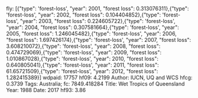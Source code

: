fly: [{"type": 'forest-loss', "year": 2001, "forest loss": 0.313076311},{"type": 'forest-loss', "year": 2002, "forest loss": 0.104404852},{"type": 'forest-loss', "year": 2003, "forest loss": 0.224605722},{"type": 'forest-loss', "year": 2004, "forest loss": 0.307581664},{"type": 'forest-loss', "year": 2005, "forest loss": 1.246045482},{"type": 'forest-loss', "year": 2006, "forest loss": 1.697426174},{"type": 'forest-loss', "year": 2007, "forest loss": 3.608210072},{"type": 'forest-loss', "year": 2008, "forest loss": 0.474729069},{"type": 'forest-loss', "year": 2009, "forest loss": 1.010867028},{"type": 'forest-loss', "year": 2010, "forest loss": 0.640805041},{"type": 'forest-loss', "year": 2011, "forest loss": 61.65721509},{"type": 'forest-loss', "year": 2012, "forest loss": 1.282415389}]
wdpaid: 17757
hf09: 4.2199
Author: IUCN, UQ and WCS
hfcg: 0.3739
Tags: Australia;
fc: 7849.418284
Title: Wet Tropics of Queensland
Year: 1988
Date: 2017
hf93: 3.86
